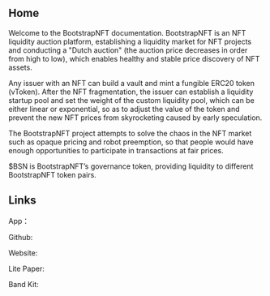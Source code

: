 ## Home
Welcome to the BootstrapNFT documentation. BootstrapNFT is an NFT liquidity auction platform, establishing a liquidity market for NFT projects and conducting a "Dutch auction" (the auction price decreases in order from high to low), which enables healthy and stable price discovery of NFT assets.
 
Any issuer with an NFT can build a vault and mint a fungible ERC20 token (vToken). After the NFT fragmentation, the issuer can establish a liquidity startup pool and set the weight of the custom liquidity pool, which can be either linear or exponential, so as to adjust the value of the token and prevent the new NFT prices from skyrocketing caused by early speculation.
 
The BootstrapNFT project attempts to solve the chaos in the NFT market such as opaque pricing and robot preemption, so that people would have enough opportunities to participate in transactions at fair prices.
 
$BSN is BootstrapNFT’s governance token, providing liquidity to different BootstrapNFT token pairs.
 


## Links

App：

Github:

Website:

Lite Paper:

Band Kit:


